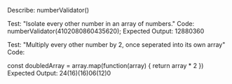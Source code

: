 Describe: numberValidator()

Test: "Isolate every other number in an array of numbers."
Code: numberValidator(4102080860435620);
Expected Output: 12880360

Test: "Multiply every other number by 2, once seperated into its own array"
Code: 

const doubledArray = array.map(function(array) {
  return array * 2
})
Expected Output: 24(16)(16)06(12)0

